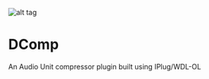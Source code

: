 ![alt tag](https://raw.githubusercontent.com/michaeldonovan/DComp/Master/installer/DComp.png)
# DComp
An Audio Unit compressor plugin built using IPlug/WDL-OL
